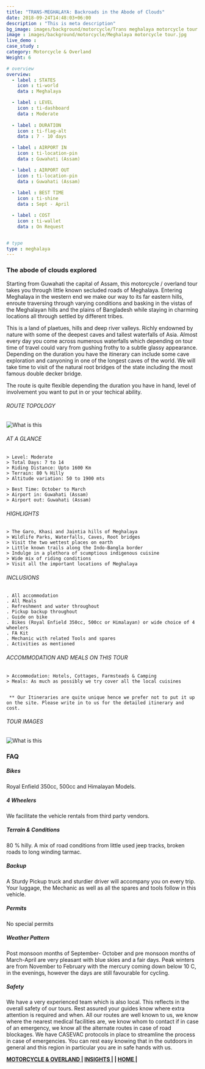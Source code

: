 ```yaml
---
title: "TRANS-MEGHALAYA: Backroads in the Abode of Clouds"
date: 2018-09-24T14:48:03+06:00
description : "This is meta description"
bg_image: images/background/motorcycle/Trans meghalaya motorcycle tour main.jpg
image : images/background/motorcycle/Meghalaya motorcycle tour.jpg
live_demo : 
case_study : 
category: Motorcycle & Overland
Weight: 6

# overview
overview:
  - label : STATES
    icon : ti-world
    data : Meghalaya

  - label : LEVEL
    icon : ti-dashboard
    data : Moderate
    
  - label : DURATION
    icon : ti-flag-alt
    data : 7 - 10 days

  - label : AIRPORT IN
    icon : ti-location-pin
    data : Guwahati (Assam)

  - label : AIRPORT OUT
    icon : ti-location-pin
    data : Guwahati (Assam)
    
  - label : BEST TIME
    icon : ti-shine
    data : Sept - April

  - label : COST
    icon : ti-wallet
    data : On Request


# type
type : meghalaya
---
```


### The abode of clouds explored

Starting from Guwahati the capital of Assam, this motorcycle / overland tour takes you through little known secluded roads of Meghalaya. Entering Meghalaya in the western end we make our way to its far eastern hills, enroute traversing through varying conditions and basking in the  vistas of the Meghalayan hills and the plains of Bangladesh while staying in charming locations all through settled by different tribes.

This is a land of plaetues, hills and deep river valleys. Richly endowned by nature with some of the deepest caves and tallest waterfalls of Asia. Almost every day you come across numerous waterfalls which depending on tour time of travel could vary from gushing frothy to a subtle glassy appearance. Depending on the duration you have the itinerary can include some cave exploration and canyoning in one of the longest caves of the world. We will take time to visit of the natural root bridges of the state including the most famous double decker bridge.

The route is quite flexible depending the duration you have in hand, level of involvement you want to put in or your techical ability.

###### ROUTE TOPOLOGY

![What is this](/images/background/motorcycle/Transmeghalayatopo.jpg)

###### AT A GLANCE
```
> Level: Moderate
> Total Days: 7 to 14
> Riding Distance: Upto 1600 Km
> Terrain: 80 % Hilly 
> Altitude variation: 50 to 1900 mts

> Best Time: October to March
> Airport in: Guwahati (Assam)
> Airport out: Guwahati (Assam)
```

###### HIGHLIGHTS
```
> The Garo, Khasi and Jaintia hills of Meghalaya
> Wildlife Parks, Waterfalls, Caves, Root bridges
> Visit the two wettest places on earth
> Little known trails along the Indo-Bangla border
> Indulge in a plethora of scumptious indigenous cuisine
> Wide mix of riding conditions
> Visit all the important locations of Meghalaya
```

###### INCLUSIONS
```
. All accommodation
. All Meals
. Refreshment and water throughout
. Pickup backup throughout
. Guide on bike
. Bikes (Royal Enfield 350cc, 500cc or Himalayan) or wide choice of 4 wheelers
. FA Kit
. Mechanic with related Tools and spares
. Activities as mentioned
```

###### ACCOMMODATION AND MEALS ON THIS TOUR
```
> Accommodation: Hotels, Cottages, Farmsteads & Camping
> Meals: As much as possibly we try cover all the local cuisines
 
```
``` ** Our Itineraries are quite unique hence we prefer not to put it up on the site. Please write in to us for the detailed itinerary and cost.```

###### TOUR IMAGES

![What is this](/images/background/motorcycle/meghalayamotorcycletourgallery.jpg)





### FAQ

##### Bikes

Royal Enfield 350cc, 500cc and Himalayan Models.

##### 4 Wheelers

We facilitate the vehicle rentals from third party vendors.

##### Terrain & Conditions

80 % hilly. A mix of road conditions from little used jeep tracks, broken roads to long winding tarmac.

##### Backup
A Sturdy Pickup truck and sturdier driver will accompany you on every trip. Your luggage, the Mechanic as well as all the spares and tools follow in this vehicle.

##### Permits
No special permits

##### Weather Pattern
Post monsoon months of September- October and pre monsoon months of March-April are very pleasant with blue skies and a fair days. Peak winters are from November to February with the mercury coming down below 10 C, in the evenings, however the days are still favourable for cycling.

##### Safety 
We have a very experienced team which is also local. This reflects in the overall safety of our tours. Rest assured your guides know where extra attention is required and when. All our routes are well known to us, we know where the nearest medical facilities are, we know whom to contact if in case of an emergency, we know all the alternate routes in case of road blockages. We have CASEVAC protocols in place to streamline the process in case of emergencies. You can rest easy knowing that in the outdoors in general and this region in particular you are in safe hands with us.

**[MOTORCYCLE & OVERLAND  ](https://www.eastindiacycling.com/motorcycle/)       |  [INSIGHTS |](http://localhost:60325/insights/) |  [HOME |](http://localhost:60325/)**